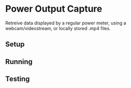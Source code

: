 # Power Output Capture

Retreive data displayed by a regular power meter, using a webcam/videostream, or locally stored .mp4 files.

## Setup

## Running

## Testing

